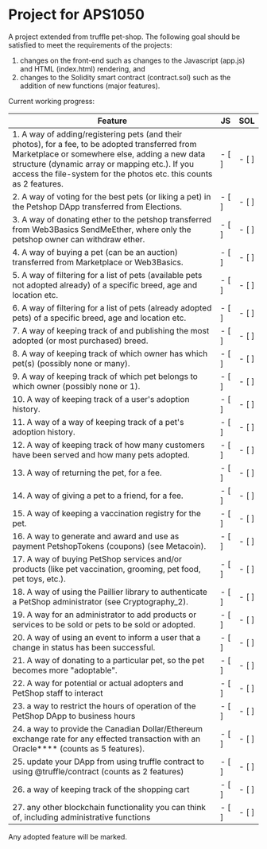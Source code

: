 # Project for APS1050

A project extended from truffle pet-shop. The following goal should be satisfied to meet the requirements of the projects:

1. changes on the front-end such as changes to the Javascript (app.js) and HTML (index.html) rendering, and
1. changes to the Solidity smart contract (contract.sol) such as the addition of new functions (major features).

Current working progress:

| Feature                                                                                                                                                                                                                                                                    | JS      | SOL     |
| -------------------------------------------------------------------------------------------------------------------------------------------------------------------------------------------------------------------------------------------------------------------------- | ------- | ------- |
| 1. A way of adding/registering pets (and their photos), for a fee, to be adopted transferred from Marketplace or somewhere else, adding a new data structure (dynamic array or mapping etc.). If you access the file-system for the photos etc. this counts as 2 features. | - [ ] | - [ ] |
| 2. A way of voting for the best pets (or liking a pet) in the Petshop DApp transferred from Elections.                                                                                                                                                                     | - [ ] | - [ ] |
| 3. A way of donating ether to the petshop transferred from Web3Basics SendMeEther, where only the petshop owner can withdraw ether.                                                                                                                                        | - [ ] | - [ ] |
| 4. A way of buying a pet (can be an auction) transferred from Marketplace or Web3Basics.                                                                                                                                                                                   | - \[ \] | - \[ \] |
| 5. A way of filtering for a list of pets (available pets not adopted already) of a specific breed, age and location etc.                                                                                                                                                   | - \[ \] | - \[ \] |
| 6. A way of filtering for a list of pets (already adopted pets) of a specific breed, age and location etc.                                                                                                                                                                 | - \[ \] | - \[ \] |
| 7. A way of keeping track of and publishing the most adopted (or most purchased) breed.                                                                                                                                                                                    | - \[ \] | - \[ \] |
| 8. A way of keeping track of which owner has which pet(s) (possibly none or many).                                                                                                                                                                                         | - \[ \] | - \[ \] |
| 9. A way of keeping track of which pet belongs to which owner (possibly none or 1).                                                                                                                                                                                        | - \[ \] | - \[ \] |
| 10. A way of keeping track of a user's adoption history.                                                                                                                                                                                                                   | - \[ \] | - \[ \] |
| 11. A way of a way of keeping track of a pet's adoption history.                                                                                                                                                                                                           | - \[ \] | - \[ \] |
| 12. A way of keeping track of how many customers have been served and how many pets adopted.                                                                                                                                                                               | - \[ \] | - \[ \] |
| 13. A way of returning the pet, for a fee.                                                                                                                                                                                                                                 | - \[ \] | - \[ \] |
| 14. A way of giving a pet to a friend, for a fee.                                                                                                                                                                                                                          | - \[ \] | - \[ \] |
| 15. A way of keeping a vaccination registry for the pet.                                                                                                                                                                                                                   | - \[ \] | - \[ \] |
| 16. A way to generate and award and use as payment PetshopTokens (coupons) (see Metacoin).                                                                                                                                                                                 | - \[ \] | - \[ \] |
| 17. A way of buying PetShop services and/or products (like pet vaccination, grooming, pet food, pet toys, etc.).                                                                                                                                                           | - \[ \] | - \[ \] |
| 18. A way of using the Paillier library to authenticate a PetShop administrator (see Cryptography_2).                                                                                                                                                                      | - \[ \] | - \[ \] |
| 19. A way for an administrator to add products or services to be sold or pets to be sold or adopted.                                                                                                                                                                       | - \[ \] | - \[ \] |
| 20. A way of using an event to inform a user that a change in status has been successful.                                                                                                                                                                                  | - \[ \] | - \[ \] |
| 21. A way of donating to a particular pet, so the pet becomes more "adoptable".                                                                                                                                                                                            | - \[ \] | - \[ \] |
| 22. A way for potential or actual adopters and PetShop staff to interact                                                                                                                                                                                                   | - \[ \] | - \[ \] |
| 23. a way to restrict the hours of operation of the PetShop DApp to business hours                                                                                                                                                                                         | - \[ \] | - \[ \] |
| 24. a way to provide the Canadian Dollar/Ethereum exchange rate for any effected transaction with an Oracle\*\*\*\* (counts as 5 features).                                                                                                                                | - \[ \] | - \[ \] |
| 25. update your DApp from using truffle contract to using @truffle/contract (counts as 2 features)                                                                                                                                                                         | - \[ \] | - \[ \] |
| 26. a way of keeping track of the shopping cart                                                                                                                                                                                                                            | - \[ \] | - \[ \] |
| 27. any other blockchain functionality you can think of, including administrative functions                                                                                                                                                                                | - \[ \] | - \[ \] |

Any adopted feature will be marked.
